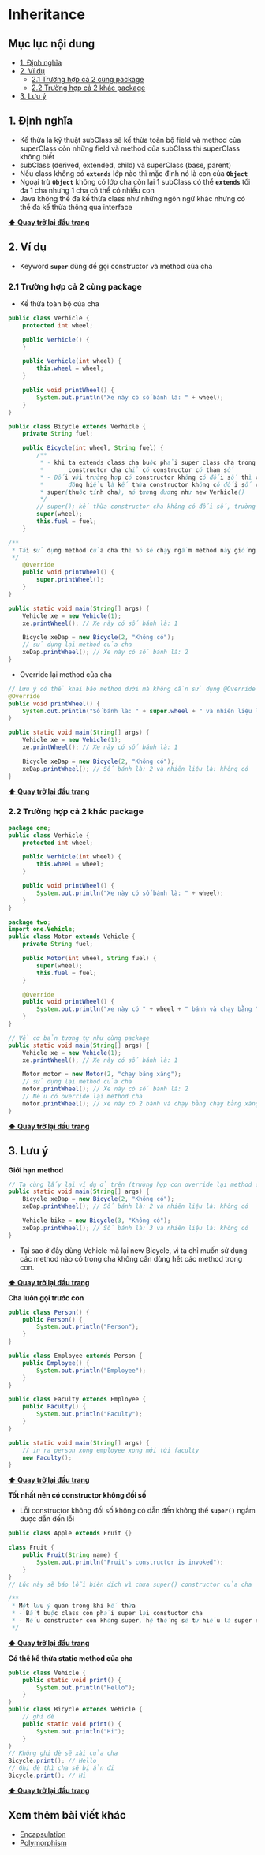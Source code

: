 # Inheritance

## Mục lục nội dung

- [1. Định nghĩa](#1-định-nghĩa)
- [2. Ví dụ](#2-ví-dụ)
  - [2.1 Trường hợp cả 2 cùng package](#21-trường-hợp-cả-2-cùng-package)
  - [2.2 Trường hợp cả 2 khác package](#22-trường-hợp-cả-2-khác-package)
- [3. Lưu ý](#3-lưu-ý)

## 1. Định nghĩa

- Kế thừa là kỹ thuật subClass sẽ kế thừa toàn bộ field và method của superClass còn những field và method của subClass thì superClass không biết
- subClass (derived, extended, child) và superClass (base, parent)
- Nếu class không có **`extends`** lớp nào thì mặc định nó là con của **`Object`**
- Ngoại trừ **`Object`** không có lớp cha còn lại 1 subClass có thể **`extends`** tối đa 1 cha nhưng 1 cha có thể có nhiều con
- Java không thể đa kế thừa class như những ngôn ngữ khác nhưng có thể đa kế thừa thông qua interface

**[⬆ Quay trở lại đầu trang](#mục-lục-nội-dung)**

## 2. Ví dụ

- Keyword **`super`** dùng để gọi constructor và method của cha

### 2.1 Trường hợp cả 2 cùng package

- Kế thừa toàn bộ của cha

```java
public class Verhicle {
    protected int wheel;

    public Verhicle() {
    }

    public Verhicle(int wheel) {
        this.wheel = wheel;
    }

    public void printWheel() {
        System.out.println("Xe này có số bánh là: " + wheel);
    }
}

public class Bicycle extends Verhicle {
    private String fuel;

    public Bicycle(int wheel, String fuel) {
        /**
         * - khi ta extends class cha buộc phải super class cha trong con đối với trường hợp
         *       constructor cha chỉ có constructor có tham số
         * - Đối với trường hợp có constructor không có đối số thì con không super() thì sẽ tự
         *       động hiểu là kế thừa constructor không có đối số của cha
         * super(thuộc tính cha), nó tương đương như new Verhicle()
         */
        // super(); kế thừa constructor cha không có đối số, trường hợp này ko gọi super cũng dc
        super(wheel);
        this.fuel = fuel;
    }

/**
 * Tái sử dụng method của cha thì nó sẽ chạy ngầm method này giống như constructor mặc định
 */
    @Override
    public void printWheel() {
        super.printWheel();
    }
}

public static void main(String[] args) {
    Vehicle xe = new Vehicle(1);
    xe.printWheel(); // Xe này có số bánh là: 1

    Bicycle xeDap = new Bicycle(2, "Không có");
    // sử dụng lại method của cha
    xeDap.printWheel(); // Xe này có số bánh là: 2
}
```

- Override lại method của cha

```java
// Lưu ý có thể khai báo method dưới mà không cần sử dụng @Override và super vẫn đúng nhưng dùng tường mình
@Override
public void printWheel() {
    System.out.println("Số bánh là: " + super.wheel + " và nhiên liệu là: " + fuel);
}

public static void main(String[] args) {
    Vehicle xe = new Vehicle(1);
    xe.printWheel(); // Xe này có số bánh là: 1

    Bicycle xeDap = new Bicycle(2, "Không có");
    xeDap.printWheel(); // Số bánh là: 2 và nhiên liệu là: không có
}
```

**[⬆ Quay trở lại đầu trang](#mục-lục-nội-dung)**

### 2.2 Trường hợp cả 2 khác package

```java
package one;
public class Verhicle {
    protected int wheel;

    public Verhicle(int wheel) {
        this.wheel = wheel;
    }

    public void printWheel() {
        System.out.println("Xe này có số bánh là: " + wheel);
    }
}

package two;
import one.Vehicle;
public class Motor extends Vehicle {
    private String fuel;

    public Motor(int wheel, String fuel) {
        super(wheel);
        this.fuel = fuel;
    }

    @Override
    public void printWheel() {
        System.out.println("xe này có " + wheel + " bánh và chạy bằng " + fuel);
    }
}

// Về cơ bản tương tự như cùng package
public static void main(String[] args) {
    Vehicle xe = new Vehicle(1);
    xe.printWheel(); // Xe này có số bánh là: 1

    Motor motor = new Motor(2, "chạy bằng xăng");
    // sử dụng lại method của cha
    motor.printWheel(); // Xe này có số bánh là: 2
    // Nếu có override lại method cha
    motor.printWheel(); // xe này có 2 bánh và chạy bằng chạy bằng xăng
}
```

**[⬆ Quay trở lại đầu trang](#mục-lục-nội-dung)**

## 3. Lưu ý

**Giới hạn method**

```java
// Ta cùng lấy lại ví dụ ở trên (trường hợp con override lại method cha)
public static void main(String[] args) {
    Bicycle xeDap = new Bicycle(2, "Không có");
    xeDap.printWheel(); // Số bánh là: 2 và nhiên liệu là: không có

    Vehicle bike = new Bicycle(3, "Không có");
    xeDap.printWheel(); // Số bánh là: 3 và nhiên liệu là: không có
}
```

- Tại sao ở đây dùng Vehicle mà lại new Bicycle, vì ta chỉ muốn sử dụng các method nào có trong cha không cần dùng hết các method trong con.

**[⬆ Quay trở lại đầu trang](#mục-lục-nội-dung)**

**Cha luôn gọi trước con**

```java
public class Person() {
    public Person() {
        System.out.println("Person");
    }
}

public class Employee extends Person {
    public Employee() {
        System.out.println("Employee");
    }
}

public class Faculty extends Employee {
    public Faculty() {
        System.out.println("Faculty");
    }
}

public static void main(String[] args) {
    // in ra person xong employee xong mới tới faculty
    new Faculty();
}
```

**[⬆ Quay trở lại đầu trang](#mục-lục-nội-dung)**

**Tốt nhất nên có constructor không đối số**

- Lỗi constructor không đối số không có dẫn đến không thể **`super()`** ngầm được dẫn đến lỗi

```java
public class Apple extends Fruit {}

class Fruit {
    public Fruit(String name) {
        System.out.println("Fruit's constructor is invoked");
    }
}
// Lúc này sẽ báo lỗi biên dịch vì chưa super() constructor của cha

/**
 * Một lưu ý quan trong khi kế thừa
 * - Bắt buộc class con phải super lại constuctor cha
 * - Nếu constructor con không super, hệ thống sẽ tự hiểu là super ngầm constructor không đối số
 */
```

**[⬆ Quay trở lại đầu trang](#mục-lục-nội-dung)**

**Có thể kế thừa static method của cha**

```java
public class Vehicle {
    public static void print() {
        System.out.println("Hello");
    }
}
public class Bicycle extends Vehicle {
    // ghi đè
    public static void print() {
        System.out.println("Hi");
    }
}
// Không ghi đè sẽ xài của cha
Bicycle.print(); // Hello
// Ghi đè thì cha sẽ bị ẩn đi
Bicycle.print(); // Hi
```

**[⬆ Quay trở lại đầu trang](#mục-lục-nội-dung)**

## Xem thêm bài viết khác

- [Encapsulation](day014.md)
- [Polymorphism](day016.md)
